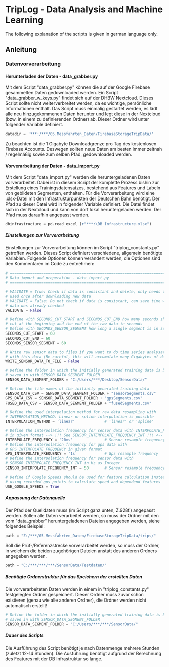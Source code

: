 #  TripLog - Data Analysis and Machine Learning
The following explanation of the scripts is given in german language only.

## Anleitung

### Datenvorverarbeitung
#### Herunterladen der Daten - data_grabber.py
Mit dem Script "data_grabber.py" können die auf der Google Firebase gesammelten Daten gedownloaded werden. 
Ein Script "data_grabber_w_keys.py" findet sich auf der DHBW Nextcloud. Dieses Script sollte nicht weiterverbreitet werden, da es wichtige, persönliche Informationen enthält.
Das Script muss einmalig gestartet werden, es lädt alle neu hinzugekommenen Daten herunter und legt diese in der Nextcloud (bzw. in einem zu definierenden Ordner) ab. Dieser Ordner wird unter folgender Variable definiert.
```python
datadir = '***:/***/05.Messfahrten_Daten/FirebaseStorageTripData/'
```
Zu beachten ist die 1 Gigabyte Downloadgrenze pro Tag des kostenlosen Firebase Accounts.  Deswegen sollten neue Daten am besten immer zeitnah / regelmäßig sowie zum selben Pfad, gedownloaded werden.
#### Vorverarbeitung der Daten - data_import.py
Mit dem Script "data_import.py" werden die heruntergeladenen Daten vorverarbeitet. Dabei ist in diesem Script der komplette Prozess bishin zur Erstellung eines Trainingsdatensatzes, bestehend aus Features und Labeln von gebildeten Segmenten, enthalten.
Für die Vorverarbeitung wird eine .xlsx-Datei mit den Infrastrukturpunkten der Deutschen Bahn benötigt. Der Pfad zu dieser Datei wird in folgender Variable definiert. Die Datei findet sich in der Nextcloud und kann von dort lokal heruntergeladen werden. Der Pfad muss daraufhin angepasst werden.
```python
dbinfrastructure = pd.read_excel (r"***:\DB_Infrastructure.xlsx")
```
##### Einstellungen zur Vorverarbeitung
Einstellungen zur Vorverarbeitung können im Script "triplog_constants.py" getroffen werden. Dieses Script definiert verschiedene, allgemein benötigte Variablen.
Folgende Optionen können verändert werden, die Optionen sind den Kommentaren im Code zu entnehmen:
```python
# =============================================================================
# Data import and preperation - data_import.py
# =============================================================================

# VALIDATE = True: Check if data is consistant and delete, only needs to be
# used once after downloading new data
# VALIDATE = False: Do not check if data is consistant, can save time when
# data was already checked
VALIDATE = False

# Define with SECONDS_CUT_START and SECONDS_CUT_END how many seconds should be 
# cut at the beginning and the end of the raw data in seconds
# Define with SECONDS_SENSOR_SEGMENT how long a single segment is in seconds
SECONDS_CUT_START = 60
SECONDS_CUT_END = 60
SECONDS_SENSOR_SEGMENT = 60

# Write raw sensor data to files if you want to do time series analysation
# with this data (Be careful, this will accumulate many Gigabytes of data)
WRITE_SENSOR_DATA_TO_FILE = False

# Define the folder in which the initially generated training data is being
# saved in with SENSOR_DATA_SEGMENT_FOLDER
SENSOR_DATA_SEGMENT_FOLDER = "C:/Users/***/Desktop/SensorData/"

# Define the file names of the initially generated training data
SENSOR_DATA_CSV = SENSOR_DATA_SEGMENT_FOLDER + "sensorSegments.csv"
GPS_DATA_CSV = SENSOR_DATA_SEGMENT_FOLDER + "gpsSegments.csv"
FUSED_DATA_CSV = SENSOR_DATA_SEGMENT_FOLDER + "fusedSegments.csv"

# Define the used interpolation method for raw data resampling with
# INTERPOLATION_METHOD. Linear or spline interpolation is possible
INTERPOLATION_METHOD = 'linear'             # 'linear' or 'spline'

# Define the interpolation frequency for sensor data with INTERPOLATE_FREQUENCY
# in given format --> !!! See SENSOR_INTERPOLATE_FREQUENCY_INT !!! <--
INTERPOLATE_FREQUENCY = '20ms'              # Sensor resample frequency [s]
# Define the interpolation frequency for gps data with 
# GPS_INTERPOLATE_FREQUENCY in given format
GPS_INTERPOLATE_FREQUENCY = '1s'            # Gps resample frequency    [s]
# Define the interpolation frequency for sensor data with 
# SENSOR_INTERPOLATE_FREQUENCY_INT in Hz as Integer
SENSOR_INTERPOLATE_FREQUENCY_INT = 50       # Sensor resample frequency [Hz]

# Define if Google Speeds should be used for feature calculation instead of
# using recorded gps points to calculate speed and dependend features
USE_GOOGLE_SPEEDS = True
```
##### Anpassung der Datenquelle
Der Pfad der Quelldaten muss (im Script ganz unten, Z.928f.) angepasst werden. Sollen alle Daten verarbeitet werden, so muss der Ordner mit den vom "data_grabber" heruntergeladenen Dateien angegeben werden, siehe folgendes Beispiel:
```python
path = "Z:/***/05-Messfahrten_Daten/FirebaseStorageTripData/trips/"
```
Soll die Prüf-/Referenzstrecke vorverarbeitet werden, so muss der Ordner, in welchem die beiden zugehörigen Dateien anstatt des anderen Ordners angegeben werden.
```python
path = "C:/***/***/***/SensorData/Testdaten/"
```

##### Benötigte Ordnerstruktur für das Speichern der erstellten Daten
Die vorverarbeiteten Daten werden in einem in "triplog_constants.py" festgelegten Ordner gespeichert. Dieser Ordner muss zuvor schon existieren (genau wie alle anderen Ordner), die Ordner werden nicht automatisch erstellt!
```python
# Define the folder in which the initially generated training data is being
# saved in with SENSOR_DATA_SEGMENT_FOLDER
SENSOR_DATA_SEGMENT_FOLDER = "C:/Users/***/***/SensorData/"
```

##### Dauer des Scripts
Die Ausführung des Script benötigt je nach Datenmenge mehrere Stunden (zuletzt 12-14 Stunden). Die Ausführung benötigt aufgrund der Berechnung des Features mit der DB Infrastruktur so lange.

